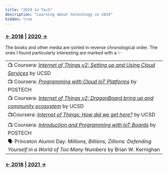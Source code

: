 ```yaml
---
title: "2019 in Tech"
description: "Learning about technology in 2019"
hidden: true
---
```


### [← 2018](/2018/12/31/learn-2018) | [2020 →](/2020/12/31/learn-2020)
The books and other media are sorted in reverse chronological order. The ones I found particularly interesting are marked with a ✨

| |
| --- |
| 📺 Coursera: _[Internet of Things v2: Setting up and Using Cloud Services](https://www.coursera.org/learn/internet-of-things-cloud-services-version2)_ by UCSD |
| 📺 Coursera: _[Programming with Cloud IoT Platforms](https://www.coursera.org/learn/cloud-iot-platform)_ by POSTECH |
| 📺 Coursera: _[Internet of Things v2: DragonBoard bring up and community ecosystem](https://www.coursera.org/learn/internet-of-things-dragonboard-version2)_ by UCSD |
| 📺Coursera: _[Internet of Things: How did we get here?](https://www.coursera.org/learn/internet-of-things-history)_ by UCSD |
| 📺 Coursera: _[Introduction and Programming with IoT Boards](https://www.coursera.org/learn/introduction-iot-boards)_ by POSTECH | 📺 _[The Great Hack](https://www.netflix.com/title/80117542)_ by Netflix |
| 🗣️ Princeton Alumni Day: _Millions, Billions, Zillions: Defending Yourself in a World of Too Many Numbers_ by Brian W. Kernighan |

### [← 2018](/2019/12/31/learn-2018) | [2021 →](/2020/12/31/learn-2020)
